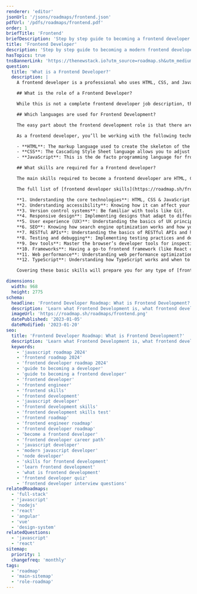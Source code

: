 ```yaml
---
renderer: 'editor'
jsonUrl: '/jsons/roadmaps/frontend.json'
pdfUrl: '/pdfs/roadmaps/frontend.pdf'
order: 1
briefTitle: 'Frontend'
briefDescription: 'Step by step guide to becoming a frontend developer in 2025'
title: 'Frontend Developer'
description: 'Step by step guide to becoming a modern frontend developer in 2025'
hasTopics: true
tnsBannerLink: 'https://thenewstack.io?utm_source=roadmap.sh&utm_medium=Referral&utm_campaign=Alert'
question:
  title: 'What is a Frontend Developer?'
  description: |
    A frontend developer is a professional who uses HTML, CSS, and JavaScript to design and build the visual and interactive elements of websites and applications that users engage with directly. They ensure the interface is responsive, accessible, and visually appealing. Every feature you see and interact with on a website (like buttons, menus, and animations) is created by a frontend developer.

    ## What is the role of a Frontend Developer?

    While this is not a complete frontend developer job description, the following can be considered as a great introduction to the role of a frontend developer: you'll be responsible for creating the user interface of a website to ensure it looks good and is easy to use, with great focus on design principles and user experience. You'll be working closely with designers, back-end developers, and project managers to make sure the final product meets the client's needs and provides the best possible experience for the end-users.

    ## Which languages are used for Frontend Development?

    The easy part about the frontend development role is that there aren’t that many options to choose from when it comes to [frontend languages](https://roadmap.sh/frontend/languages) and [technologies](https://roadmap.sh/frontend/technologies) (unlike with backend development).

    As a frontend developer, you’ll be working with the following technologies:

    - **HTML**: The markup language used to create the skeleton of the page. All the information you want to show on a webpage will be laid out through HTML.
    - **CSS**: The Cascading Style Sheet language allows you to adjust the way in which the HTML elements are rendered, improving the visuals of your webpage.
    - **JavaScript**: This is the de facto programming language for frontend development, and it allows you to add dynamism to your websites/web apps. There is an alternative known as TypeScript, which is a strongly typed superset of JavaScript that you can use instead. However, in that scenario, you’d have to set up a transpiler to translate your code into JavaScript before being able to run it in the browser.

    ## What skills are required for a Frontend developer?

    The main skills required to become a frontend developer are HTML, CSS, and JavaScript. The rest are also important, but without those three basic ones, you can’t apply any of the others.

    The full list of [frontend developer skills](https://roadmap.sh/frontend/developer-skills) you should look into if you’re hoping to up your game is the following:

    **1. Understanding the core technologies**: HTML, CSS & JavaScript.  
    **2. Understanding accessibility**: Knowing how it can affect your users' experience.  
    **3. Version control systems**: Be familiar with tools like Git.  
    **4. Responsive design**: Implementing designs that adapt to different devices and screen sizes.  
    **5. User experience (UX)**: Understanding the basics of UX principles.  
    **6. SEO**: Knowing how search engine optimization works and how you can leverage it in your code.  
    **7. RESTful APIs**: Understanding the basics of RESTful APIs and how to consume them.  
    **8. Testing and debugging**: Implementing testing practices and debugging effectively.  
    **9. Dev tools**: Master the browser’s developer tools for inspecting, debugging, and optimizing code.  
    **10. Frameworks**: Having a go-to frontend framework (like React or Vue) and understanding others at a high level.  
    **11. Web performance**: Understanding web performance optimizations and core web vitals.  
    **12. TypeScript**: Understanding how TypeScript works and when to use it.

    Covering these basic skills will prepare you for any type of [frontend developer interview questions](https://roadmap.sh/questions/frontend) you might encounter in the future and will enhance your current role.

dimensions:
  width: 968
  height: 2775
schema:
  headline: 'Frontend Developer Roadmap: What is Frontend Development?'
  description: 'Learn what Frontend Development is, what frontend developers do and how to become a modern frontend developer using our community-driven roadmap.'
  imageUrl: 'https://roadmap.sh/roadmaps/frontend.png'
  datePublished: '2023-01-05'
  dateModified: '2023-01-20'
seo:
  title: 'Frontend Developer Roadmap: What is Frontend Development?'
  description: 'Learn what Frontend Development is, what frontend developers do and how to become a modern frontend developer using our community-driven roadmap.'
  keywords:
    - 'javascript roadmap 2024'
    - 'frontend roadmap 2024'
    - 'frontend developer roadmap 2024'
    - 'guide to becoming a developer'
    - 'guide to becoming a frontend developer'
    - 'frontend developer'
    - 'frontend engineer'
    - 'frontend skills'
    - 'frontend development'
    - 'javascript developer'
    - 'frontend development skills'
    - 'frontend development skills test'
    - 'frontend roadmap'
    - 'frontend engineer roadmap'
    - 'frontend developer roadmap'
    - 'become a frontend developer'
    - 'frontend developer career path'
    - 'javascript developer'
    - 'modern javascript developer'
    - 'node developer'
    - 'skills for frontend development'
    - 'learn frontend development'
    - 'what is frontend development'
    - 'frontend developer quiz'
    - 'frontend developer interview questions'
relatedRoadmaps:
  - 'full-stack'
  - 'javascript'
  - 'nodejs'
  - 'react'
  - 'angular'
  - 'vue'
  - 'design-system'
relatedQuestions:
  - 'javascript'
  - 'react'
sitemap:
  priority: 1
  changefreq: 'monthly'
tags:
  - 'roadmap'
  - 'main-sitemap'
  - 'role-roadmap'
---
```

